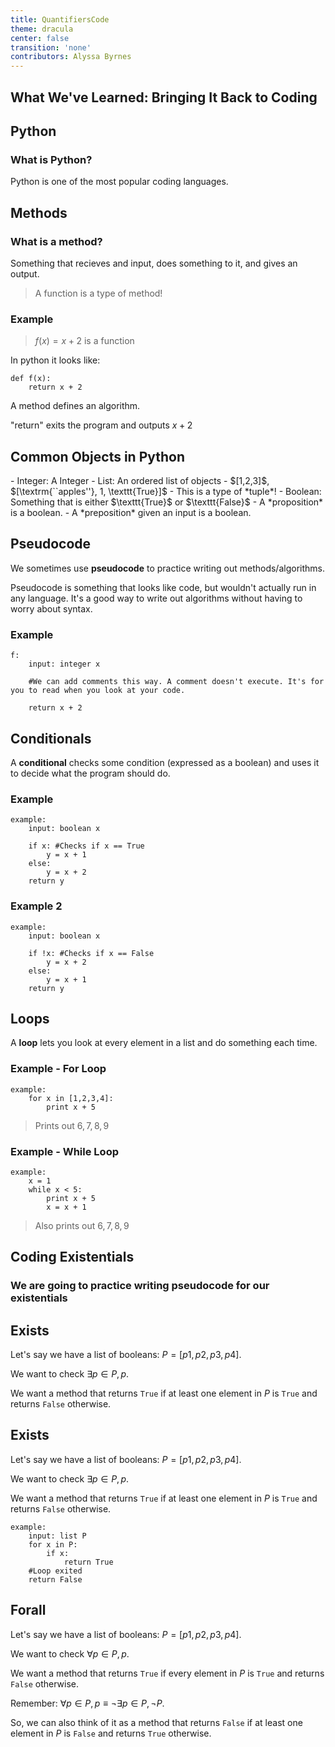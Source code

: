 ```yaml
---
title: QuantifiersCode
theme: dracula
center: false
transition: 'none'
contributors: Alyssa Byrnes
---
```



<div id="content">
</div>


## What We've Learned: Bringing It Back to Coding
<div id="content">


</div>


## Python
<div id="content">

### What is Python?

Python is one of the most popular coding languages.


</div>


## Methods
<div id="content">

### What is a method?

Something that recieves and input, does something to it, and gives an output.

>A function is a type of method!

### Example

>$f(x) = x + 2$ is a function

In python it looks like:

    def f(x):
        return x + 2
        
A method defines an algorithm.

"return" exits the program and outputs $x+2$


</div>


## Common Objects in Python
<div id="content">
- Integer: A Integer
- List: An ordered list of objects
    - $[1,2,3]$, $[\textrm{``apples''}, 1, \texttt{True}]$
    - This is a type of *tuple*!
- Boolean: Something that is either $\texttt{True}$ or $\texttt{False}$
    - A *proposition* is a boolean.
    - A *preposition* given an input is a boolean.
    

</div>


## Pseudocode
<div id="content">

We sometimes use **pseudocode** to practice writing out methods/algorithms.

Pseudocode is something that looks like code, but wouldn't actually run in any language. It's a good way to write out algorithms without having to worry about syntax.

### Example

    f:
        input: integer x
        
        #We can add comments this way. A comment doesn't execute. It's for you to read when you look at your code.
        
        return x + 2
    

</div>


## Conditionals
<div id="content">

A **conditional** checks some condition (expressed as a boolean) and uses it to decide what the program should do.

### Example

    example:
        input: boolean x
        
        if x: #Checks if x == True
            y = x + 1
        else:
            y = x + 2
        return y
        
### Example 2

    example:
        input: boolean x
    
        if !x: #Checks if x == False
            y = x + 2
        else:
            y = x + 1
        return y


</div>


## Loops
<div id="content">

A **loop** lets you look at every element in a list and do something each time.

### Example - For Loop

    example:
        for x in [1,2,3,4]:
            print x + 5

>Prints out $6,7,8,9$

### Example - While Loop

    example:
        x = 1
        while x < 5:
            print x + 5
            x = x + 1

>Also prints out $6,7,8,9$


</div>


## Coding Existentials
<div id="content">

### We are going to practice writing pseudocode for our existentials


</div>


## Exists
<div id="content">

Let's say we have a list of booleans: $P = [p1,p2,p3,p4]$.

We want to check $\exists p \in P, p$.

We want a method that returns $\texttt{True}$ if at least one element in $P$ is $\texttt{True}$ and returns $\texttt{False}$ otherwise.



</div>


## Exists
<div id="content">

Let's say we have a list of booleans: $P = [p1,p2,p3,p4]$.

We want to check $\exists p \in P, p$.

We want a method that returns $\texttt{True}$ if at least one element in $P$ is $\texttt{True}$ and returns $\texttt{False}$ otherwise.

    example:
        input: list P
        for x in P:
            if x:
                return True
        #Loop exited
        return False


</div>


## Forall
<div id="content">

Let's say we have a list of booleans: $P = [p1,p2,p3,p4]$.

We want to check $\forall p \in P, p$.

We want a method that returns $\texttt{True}$ if every element in $P$ is $\texttt{True}$ and returns $\texttt{False}$ otherwise.

Remember: $\forall p \in P, p \equiv \neg \exists p \in P, \neg P$.

So, we can also think of it as a method that returns $\texttt{False}$ if at least one element in $P$ is $\texttt{False}$ and returns $\texttt{True}$ otherwise.




</div>


